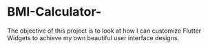 # BMI-Calculator-

The objective of this project is to look at how I can
customize Flutter Widgets to achieve my own beautiful user interface
designs.
